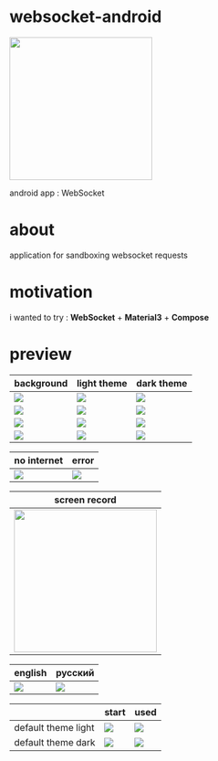 # websocket-android

<img src="https://github.com/andybeardness/WebSocket-Android/blob/release/app/src/main/1024.png?raw=true" width="250">

android app : WebSocket

# about

application for sandboxing websocket requests

# motivation

i wanted to try : **WebSocket** + **Material3** + **Compose**

# preview

| background  | light theme | dark theme |
| - | - | - |
| ![](https://raw.githubusercontent.com/andybeardness/WebSocket-Android/release/preview/bg-r.jpg)  | ![](https://raw.githubusercontent.com/andybeardness/WebSocket-Android/release/preview/ss-r-l.jpg)  | ![](https://raw.githubusercontent.com/andybeardness/WebSocket-Android/release/preview/ss-r-d.jpg)  |
| ![](https://raw.githubusercontent.com/andybeardness/WebSocket-Android/release/preview/bg-y.jpg)  | ![](https://raw.githubusercontent.com/andybeardness/WebSocket-Android/release/preview/ss-y-l.jpg)  | ![](https://raw.githubusercontent.com/andybeardness/WebSocket-Android/release/preview/ss-y-d.jpg)  |
| ![](https://raw.githubusercontent.com/andybeardness/WebSocket-Android/release/preview/bg-g.jpg)  | ![](https://raw.githubusercontent.com/andybeardness/WebSocket-Android/release/preview/ss-g-l.jpg)  | ![](https://raw.githubusercontent.com/andybeardness/WebSocket-Android/release/preview/ss-g-d.jpg)  |
| ![](https://raw.githubusercontent.com/andybeardness/WebSocket-Android/release/preview/bg-p.jpg)  | ![](https://raw.githubusercontent.com/andybeardness/WebSocket-Android/release/preview/ss-p-l.jpg)  | ![](https://raw.githubusercontent.com/andybeardness/WebSocket-Android/release/preview/ss-p-d.jpg)  |

| no internet | error |
| - | - |
| ![](https://raw.githubusercontent.com/andybeardness/WebSocket-Android/release/preview/ss-net.jpg) | ![](https://raw.githubusercontent.com/andybeardness/WebSocket-Android/release/preview/ss-err.jpg) |

| screen record |
| - |
| <img src="https://raw.githubusercontent.com/andybeardness/WebSocket-Android/release/preview/rec.gif" width="250"> |

| english | русский |
| - | - |
| ![](https://raw.githubusercontent.com/andybeardness/WebSocket-Android/release/preview/l-en.jpg) | ![](https://raw.githubusercontent.com/andybeardness/WebSocket-Android/release/preview/l-ru.jpg) |

| | start | used |
| - | - | - |
| default theme light | ![](https://raw.githubusercontent.com/andybeardness/WebSocket-Android/release/preview/dt-l-f.png) | ![](https://raw.githubusercontent.com/andybeardness/WebSocket-Android/release/preview/dt-l-s.png) |
| default theme dark | ![](https://raw.githubusercontent.com/andybeardness/WebSocket-Android/release/preview/dt-d-f.png) | ![](https://raw.githubusercontent.com/andybeardness/WebSocket-Android/release/preview/dt-d-s.png) |
